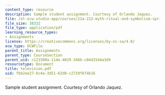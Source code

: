 ```yaml
---
content_type: resource
description: Sample student assignment. Courtesy of Orlando Jaquez.
file: /ol-ocw-studio-app/courses/21a-212-myth-ritual-and-symbolism-spring-2004/fbb2ee276c4a3d5162d0c2729f6f4b16_television.pdf
file_size: 38332
file_type: application/pdf
learning_resource_types:
- Assignments
license: https://creativecommons.org/licenses/by-nc-sa/4.0/
ocw_type: OCWFile
parent_title: Assignments
parent_type: CourseSection
parent_uid: c121580a-114e-4029-346b-c84d2544a3d9
resourcetype: Document
title: television.pdf
uid: fbb2ee27-6c4a-3d51-62d0-c2729f6f4b16
---
```

Sample student assignment. Courtesy of Orlando Jaquez.